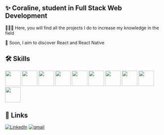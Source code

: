 ## ✨ Coraline, student in Full Stack Web Development 

👩🏼‍💻 Here, you will find all the projects I do to increase my knowledge in the field 

📌 Soon, I aim to discover React and React Native

## 🛠 Skills
<div dir="auto">
 
 <img src="https://cdn.jsdelivr.net/gh/devicons/devicon/icons/html5/html5-original.svg" width="50" height="50"/>
 <img src="https://cdn.jsdelivr.net/gh/devicons/devicon/icons/css3/css3-original.svg" width="50" height="50"/>
 <img src="https://cdn.jsdelivr.net/gh/devicons/devicon/icons/sass/sass-original.svg" width="50" height="50"/>
 <img src="https://cdn.jsdelivr.net/gh/devicons/devicon/icons/bootstrap/bootstrap-original.svg" width="50" height="50"/>
<img src="https://camo.githubusercontent.com/442c452cb73752bb1914ce03fce2017056d651a2099696b8594ddf5ccc74825e/68747470733a2f2f63646e2e6a7364656c6976722e6e65742f67682f64657669636f6e732f64657669636f6e2f69636f6e732f6a6176617363726970742f6a6176617363726970742d6f726967696e616c2e737667" width="50" height="50"/>
  <img src="https://cdn.jsdelivr.net/gh/devicons/devicon/icons/php/php-original.svg" width="50" height="50"/>
 <img src="https://cdn.jsdelivr.net/gh/devicons/devicon/icons/symfony/symfony-original.svg" width="50" height="50"/>
 <img src="https://cdn.jsdelivr.net/gh/devicons/devicon/icons/wordpress/wordpress-original.svg" width="50" height="50"/>
 <img src="https://cdn.jsdelivr.net/gh/devicons/devicon/icons/github/github-original.svg" width="50" height="50"/>
 <img src="https://cdn.jsdelivr.net/gh/devicons/devicon/icons/vscode/vscode-original.svg" width="50" height="50"/>
</div> 


## 🔗 Links
[![LinkedIn](https://img.shields.io/badge/LinkedIn-0A66C2?style=for-the-badge&logo=linkedin&logoColor=white)](https://www.linkedin.com/in/coraline-day-b99141242/)
[![gmail](https://img.shields.io/badge/gmail-0A66C2?style=for-the-badge&logo=gmail&logoColor=white&color=red)](mailto:devwithcoraline@gmail.com)
